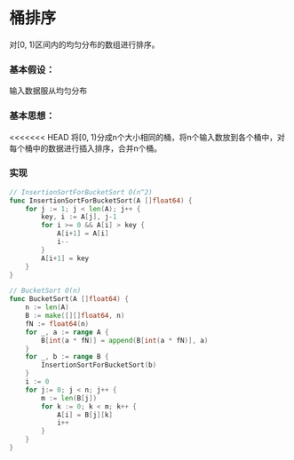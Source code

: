 # 桶排序

对[0, 1)区间内的均匀分布的数组进行排序。

### 基本假设：

输入数据服从均匀分布

### 基本思想：

<<<<<<< HEAD
将[0, 1)分成n个大小相同的桶，将n个输入数放到各个桶中，对每个桶中的数据进行插入排序，合并n个桶。

### 实现

```go
// InsertionSortForBucketSort O(n^2)
func InsertionSortForBucketSort(A []float64) {
	for j := 1; j < len(A); j++ {
		key, i := A[j], j-1
		for i >= 0 && A[i] > key {
			A[i+1] = A[i]
			i--
		}
		A[i+1] = key
	}
}

// BucketSort O(n)
func BucketSort(A []float64) {
	n := len(A)
	B := make([][]float64, n)
	fN := float64(n)
	for _, a := range A {
		B[int(a * fN)] = append(B[int(a * fN)], a)
	}
	for _, b := range B {
		InsertionSortForBucketSort(b)
	}
	i := 0
	for j:= 0; j < n; j++ {
		m := len(B[j])
		for k := 0; k < m; k++ {
			A[i] = B[j][k]
			i++
		}
	}
}
```

